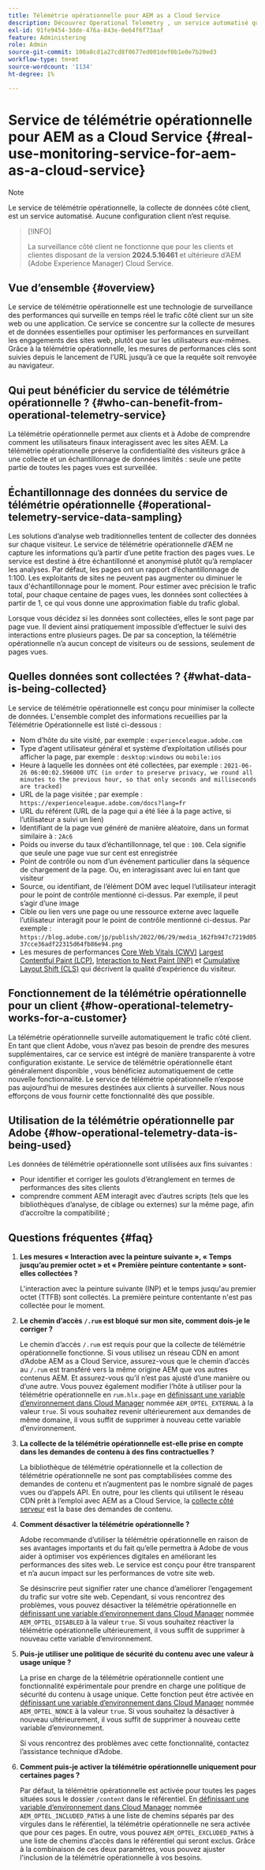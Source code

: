 ```yaml
---
title: Télémétrie opérationnelle pour AEM as a Cloud Service
description: Découvrez Operational Telemetry , un service automatisé qui permet de surveiller la collecte de données côté client.
exl-id: 91fe9454-3dde-476a-843e-0e64f6f73aaf
feature: Administering
role: Admin
source-git-commit: 100a8cd1a27cd8f0677ed001def0b1e0e7b20ed3
workflow-type: tm+mt
source-wordcount: '1134'
ht-degree: 1%

---
```


# Service de télémétrie opérationnelle pour AEM as a Cloud Service {#real-use-monitoring-service-for-aem-as-a-cloud-service}

>[!NOTE]
>
>Le service de télémétrie opérationnelle, la collecte de données côté client, est un service automatisé. Aucune configuration client n’est requise.

>[!INFO]
>
>La surveillance côté client ne fonctionne que pour les clients et clientes disposant de la version **2024.5.16461** et ultérieure d’AEM (Adobe Experience Manager) Cloud Service.

## Vue d’ensemble {#overview}

Le service de télémétrie opérationnelle est une technologie de surveillance des performances qui surveille en temps réel le trafic côté client sur un site web ou une application. Ce service se concentre sur la collecte de mesures et de données essentielles pour optimiser les performances en surveillant les engagements des sites web, plutôt que sur les utilisateurs eux-mêmes. Grâce à la télémétrie opérationnelle, les mesures de performances clés sont suivies depuis le lancement de l’URL jusqu’à ce que la requête soit renvoyée au navigateur.

## Qui peut bénéficier du service de télémétrie opérationnelle ? {#who-can-benefit-from-operational-telemetry-service}

La télémétrie opérationnelle permet aux clients et à Adobe de comprendre comment les utilisateurs finaux interagissent avec les sites AEM. La télémétrie opérationnelle préserve la confidentialité des visiteurs grâce à une collecte et un échantillonnage de données limités : seule une petite partie de toutes les pages vues est surveillée.

## Échantillonnage des données du service de télémétrie opérationnelle {#operational-telemetry-service-data-sampling}

Les solutions d’analyse web traditionnelles tentent de collecter des données sur chaque visiteur. Le service de télémétrie opérationnelle d’AEM ne capture les informations qu’à partir d’une petite fraction des pages vues. Le service est destiné à être échantillonné et anonymisé plutôt qu’à remplacer les analyses. Par défaut, les pages ont un rapport d’échantillonnage de 1:100. Les exploitants de sites ne peuvent pas augmenter ou diminuer le taux d&#39;échantillonnage pour le moment. Pour estimer avec précision le trafic total, pour chaque centaine de pages vues, les données sont collectées à partir de 1, ce qui vous donne une approximation fiable du trafic global.

Lorsque vous décidez si les données sont collectées, elles le sont page par page vue. Il devient ainsi pratiquement impossible d’effectuer le suivi des interactions entre plusieurs pages. De par sa conception, la télémétrie opérationnelle n’a aucun concept de visiteurs ou de sessions, seulement de pages vues.

## Quelles données sont collectées ? {#what-data-is-being-collected}

Le service de télémétrie opérationnelle est conçu pour minimiser la collecte de données. L&#39;ensemble complet des informations recueillies par la Télémétrie Opérationnelle est listé ci-dessous :

* Nom d’hôte du site visité, par exemple : `experienceleague.adobe.com`
* Type d’agent utilisateur général et système d’exploitation utilisés pour afficher la page, par exemple : `desktop:windows` ou `mobile:ios`
* Heure à laquelle les données ont été collectées, par exemple : `2021-06-26 06:00:02.596000 UTC (in order to preserve privacy, we round all minutes to the previous hour, so that only seconds and milliseconds are tracked)`
* URL de la page visitée ; par exemple : `https://experienceleague.adobe.com/docs?lang=fr`
* URL du référent (URL de la page qui a été liée à la page active, si l’utilisateur a suivi un lien)
* Identifiant de la page vue généré de manière aléatoire, dans un format similaire à : `2Ac6`
* Poids ou inverse du taux d’échantillonnage, tel que : `100`. Cela signifie que seule une page vue sur cent est enregistrée
* Point de contrôle ou nom d’un événement particulier dans la séquence de chargement de la page. Ou, en interagissant avec lui en tant que visiteur
* Source, ou identifiant, de l’élément DOM avec lequel l’utilisateur interagit pour le point de contrôle mentionné ci-dessus. Par exemple, il peut s’agir d’une image
* Cible ou lien vers une page ou une ressource externe avec laquelle l’utilisateur interagit pour le point de contrôle mentionné ci-dessus. Par exemple : `https://blog.adobe.com/jp/publish/2022/06/29/media_162fb947c7219d0537cce36adf22315d64fb86e94.png`
* Les mesures de performances [Core Web Vitals (CWV)](https://web.dev/articles/lcp) [Largest Contentful Paint (LCP)](https://web.dev/articles/lcp), [Interaction to Next Paint (INP)](https://web.dev/articles/inp) et [Cumulative Layout Shift (CLS)](https://web.dev/articles/cls) qui décrivent la qualité d’expérience du visiteur.

## Fonctionnement de la télémétrie opérationnelle pour un client {#how-operational-telemetry-works-for-a-customer}

La télémétrie opérationnelle surveille automatiquement le trafic côté client. En tant que client Adobe, vous n’avez pas besoin de prendre des mesures supplémentaires, car ce service est intégré de manière transparente à votre configuration existante. Le service de télémétrie opérationnelle étant généralement disponible , vous bénéficiez automatiquement de cette nouvelle fonctionnalité. Le service de télémétrie opérationnelle n’expose pas aujourd’hui de mesures destinées aux clients à surveiller. Nous nous efforçons de vous fournir cette fonctionnalité dès que possible.

<!-- Alexandru: hiding temporarily, until we figure out where this needs to be linked to 

If you wish to leverage more insights with this new feature to optimize your digital experiences effortlessly, please see here (link to Row 99). -->

## Utilisation de la télémétrie opérationnelle par Adobe {#how-operational-telemetry-data-is-being-used}

Les données de télémétrie opérationnelle sont utilisées aux fins suivantes :

* Pour identifier et corriger les goulots d’étranglement en termes de performances des sites clients
* comprendre comment AEM interagit avec d’autres scripts (tels que les bibliothèques d’analyse, de ciblage ou externes) sur la même page, afin d’accroître la compatibilité ;
<!--
## Limitations and understanding variance in page views and performance metrics {#limitations-and-understanding-variance-in-page-views-and-performance-metrics}

Here are key considerations for customers to keep in mind when interpreting their Operational Telemetry data:

1. **Tracker blockers**

   * End-users employing tracker blockers or privacy extensions can impede Operational Telemetry data collection, as these tools restrict the tracking scripts' execution. This restriction may lead to underreported page views and user interactions, creating a discrepancy between actual site activity and the data captured by Operational Telemetry.

1. **Limitations in capturing headless API/JSON calls**

   * Operational Telemetry data service focuses on the client-side experience and doesn't capture the backend API or JSON calls made from a non-AEM headless app at this time. The exclusion of these calls from Operational Telemetry service data creates variances from the content requests measured by CDN Analytics.
-->

## Questions fréquentes {#faq}

<!-- REMOVED THIS FAQ AS PER EMAIL REQUEST FROM SHWETA DUA, SEPTEMBER 4, 2024 TO THE DL-AEM-DOCS GROUP 
1. **Can customers integrate the Operational Telemetry service scripts with third-party systems like Dynatrace?**

   Yes.
-->

1. **Les mesures « Interaction avec la peinture suivante », « Temps jusqu’au premier octet » et « Première peinture contentante » sont-elles collectées ?**

   L&#39;interaction avec la peinture suivante (INP) et le temps jusqu&#39;au premier octet (TTFB) sont collectés.  La première peinture contentante n&#39;est pas collectée pour le moment.

1. **Le chemin d’accès `/.rum` est bloqué sur mon site, comment dois-je le corriger ?**

   Le chemin d’accès `/.rum` est requis pour que la collecte de télémétrie opérationnelle fonctionne. Si vous utilisez un réseau CDN en amont d’Adobe AEM as a Cloud Service, assurez-vous que le chemin d’accès au `/.rum` est transféré vers la même origine AEM que vos autres contenus AEM. Et assurez-vous qu’il n’est pas ajusté d’une manière ou d’une autre. Vous pouvez également modifier l’hôte à utiliser pour la télémétrie opérationnelle en `rum.hlx.page` en [définissant une variable d’environnement dans Cloud Manager](/help/implementing/cloud-manager/environment-variables.md#add-variables) nommée `AEM_OPTEL_EXTERNAL` à la valeur `true`. Si vous souhaitez revenir ultérieurement aux demandes de même domaine, il vous suffit de supprimer à nouveau cette variable d’environnement.

1. **La collecte de la télémétrie opérationnelle est-elle prise en compte dans les demandes de contenu à des fins contractuelles ?**

   La bibliothèque de télémétrie opérationnelle et la collection de télémétrie opérationnelle ne sont pas comptabilisées comme des demandes de contenu et n’augmentent pas le nombre signalé de pages vues ou d’appels API. En outre, pour les clients qui utilisent le réseau CDN prêt à l’emploi avec AEM as a Cloud Service, la [collecte côté serveur](#serverside-collection) est la base des demandes de contenu.

1. **Comment désactiver la télémétrie opérationnelle ?**

   Adobe recommande d’utiliser la télémétrie opérationnelle en raison de ses avantages importants et du fait qu’elle permettra à Adobe de vous aider à optimiser vos expériences digitales en améliorant les performances des sites web. Le service est conçu pour être transparent et n’a aucun impact sur les performances de votre site web.

   Se désinscrire peut signifier rater une chance d’améliorer l’engagement du trafic sur votre site web. Cependant, si vous rencontrez des problèmes, vous pouvez désactiver la télémétrie opérationnelle en [définissant une variable d’environnement dans Cloud Manager](/help/implementing/cloud-manager/environment-variables.md#add-variables) nommée `AEM_OPTEL_DISABLED` à la valeur `true`. Si vous souhaitez réactiver la télémétrie opérationnelle ultérieurement, il vous suffit de supprimer à nouveau cette variable d’environnement.

1. **Puis-je utiliser une politique de sécurité du contenu avec une valeur à usage unique ?**

   La prise en charge de la télémétrie opérationnelle contient une fonctionnalité expérimentale pour prendre en charge une politique de sécurité du contenu à usage unique. Cette fonction peut être activée en [définissant une variable d’environnement dans Cloud Manager](/help/implementing/cloud-manager/environment-variables.md#add-variables) nommée `AEM_OPTEL_NONCE` à la valeur `true`. Si vous souhaitez la désactiver à nouveau ultérieurement, il vous suffit de supprimer à nouveau cette variable d’environnement.

   Si vous rencontrez des problèmes avec cette fonctionnalité, contactez l’assistance technique d’Adobe.

1. **Comment puis-je activer la télémétrie opérationnelle uniquement pour certaines pages ?**

   Par défaut, la télémétrie opérationnelle est activée pour toutes les pages situées sous le dossier `/content` dans le référentiel. En [définissant une variable d’environnement dans Cloud Manager](/help/implementing/cloud-manager/environment-variables.md#add-variables) nommée `AEM_OPTEL_INCLUDED_PATHS` à une liste de chemins séparés par des virgules dans le référentiel, la télémétrie opérationnelle ne sera activée que pour ces pages. En outre, vous pouvez `AEM_OPTEL_EXCLUDED_PATHS` à une liste de chemins d’accès dans le référentiel qui seront exclus. Grâce à la combinaison de ces deux paramètres, vous pouvez ajuster l&#39;inclusion de la télémétrie opérationnelle à vos besoins.

